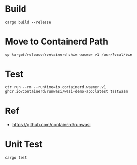 # Build
```shell
cargo build --release
```

# Move to Containerd Path
```shell
cp target/release/containerd-shim-wasmer-v1 /usr/local/bin
```

# Test
```shell
ctr run --rm --runtime=io.containerd.wasmer.v1 ghcr.io/containerd/runwasi/wasi-demo-app:latest testwasm
```

# Ref
- https://github.com/containerd/runwasi

# Unit Test
```shell
cargo test
```